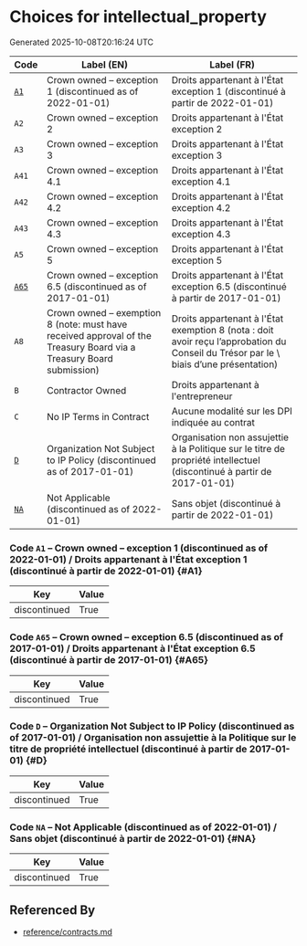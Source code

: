 # Choices for intellectual_property

Generated 2025-10-08T20:16:24 UTC

| Code | Label (EN) | Label (FR) |
|------|------------|------------|
| [`A1`](#A1) | Crown owned – exception 1 (discontinued as of 2022-01-01) | Droits appartenant à l'État exception 1 (discontinué à partir de 2022-01-01) |
| `A2` | Crown owned – exception 2 | Droits appartenant à l'État exception 2 |
| `A3` | Crown owned – exception 3 | Droits appartenant à l'État exception 3 |
| `A41` | Crown owned – exception 4.1 | Droits appartenant à l'État exception 4.1 |
| `A42` | Crown owned – exception 4.2 | Droits appartenant à l'État exception 4.2 |
| `A43` | Crown owned – exception 4.3 | Droits appartenant à l'État exception 4.3 |
| `A5` | Crown owned – exception 5 | Droits appartenant à l'État exception 5 |
| [`A65`](#A65) | Crown owned – exception 6.5 (discontinued as of 2017-01-01) | Droits appartenant à l'État exception 6.5 (discontinué à partir de 2017-01-01) |
| `A8` | Crown owned – exemption 8 (note: must have received approval of the Treasury Board via a Treasury Board submission) | Droits appartenant à l'État exemption 8 (nota : doit avoir reçu l’approbation du Conseil du Trésor par le \ biais d’une présentation) |
| `B` | Contractor Owned | Droits appartenant à l'entrepreneur |
| `C` | No IP Terms in Contract | Aucune modalité sur les DPI indiquée au contrat |
| [`D`](#D) | Organization Not Subject to IP Policy (discontinued as of 2017-01-01) | Organisation non assujettie à la Politique sur le titre de propriété intellectuel (discontinué à partir de 2017-01-01) |
| [`NA`](#NA) | Not Applicable (discontinued as of 2022-01-01) | Sans objet (discontinué à partir de 2022-01-01) |

### Code `A1` – Crown owned – exception 1 (discontinued as of 2022-01-01) / Droits appartenant à l'État exception 1 (discontinué à partir de 2022-01-01) {#A1}

| Key | Value |
|-----|-------|
| discontinued | True |

### Code `A65` – Crown owned – exception 6.5 (discontinued as of 2017-01-01) / Droits appartenant à l'État exception 6.5 (discontinué à partir de 2017-01-01) {#A65}

| Key | Value |
|-----|-------|
| discontinued | True |

### Code `D` – Organization Not Subject to IP Policy (discontinued as of 2017-01-01) / Organisation non assujettie à la Politique sur le titre de propriété intellectuel (discontinué à partir de 2017-01-01) {#D}

| Key | Value |
|-----|-------|
| discontinued | True |

### Code `NA` – Not Applicable (discontinued as of 2022-01-01) / Sans objet (discontinué à partir de 2022-01-01) {#NA}

| Key | Value |
|-----|-------|
| discontinued | True |


## Referenced By

- [reference/contracts.md](../reference/contracts.md)
